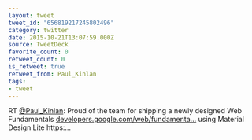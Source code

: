 ```yaml
---
layout: tweet
tweet_id: "656819217245802496"
category: twitter
date: 2015-10-21T13:07:59.000Z
source: TweetDeck
favorite_count: 0
retweet_count: 0
is_retweet: true
retweet_from: Paul_Kinlan
tags:
- tweet
---
```


RT [@Paul_Kinlan](https://twitter.com/@Paul_Kinlan): Proud of the team for shipping a newly designed Web Fundamentals [developers.google.com/web/fundamenta…](https://developers.google.com/web/fundamentals) using Material Design Lite https:…
